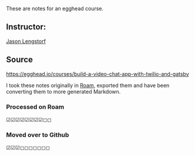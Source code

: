 These are notes for an egghead course.

## Instructor: 
[Jason Lengstorf](https://egghead.io/instructors/jason-lengstorf)

## Source 
https://egghead.io/courses/build-a-video-chat-app-with-twilio-and-gatsby

I took these notes originally in [Roam](https://roamresearch.com/#/app/starting-db/page/Zm_K4XglL),
exported them and have been converting them to more generated Markdown.

### Processed on Roam
☑︎☑︎☑︎☑︎☑︎☑︎☑︎☑︎◻︎◻︎

### Moved over to Github
☑︎☑︎☑︎◻︎◻︎◻︎◻︎◻︎◻︎◻︎
